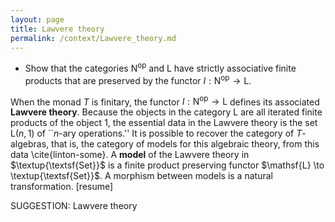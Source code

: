 ```yaml
---
layout: page
title: Lawvere theory
permalink: /context/Lawvere_theory.md
---
```

-  Show that the categories $\mathsf{N}^\mathrm{op}$ and $\mathsf{L}$ have strictly associative finite products that are preserved by the functor $I : \mathsf{N}^\mathrm{op} \to \mathsf{L}$.

When the monad $T$ is finitary, the functor $I : \mathsf{N}^\mathrm{op} \to \mathsf{L}$ defines its associated **Lawvere theory**. Because the objects in the category $\mathsf{L}$ are all iterated finite products of the object $1$, the essential data in the Lawvere theory is the set $\mathsf{L}(n,1)$ of ``$n$-ary operations.'' It is possible to recover the category of $T$-algebras, that is, the category of models for this algebraic theory, from this data \cite{linton-some}. A **model** of the Lawvere theory in $\textup{\textsf{Set}}$ is a finite product preserving functor $\mathsf{L} \to \textup{\textsf{Set}}$. A morphism between models is a natural transformation.
[resume]

SUGGESTION: Lawvere theory